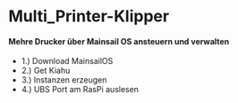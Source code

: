# Multi_Printer-Klipper




 <h4 algin="center"> Mehre Drucker über Mainsail OS ansteuern und verwalten </h4>
 

<ul>
  <li> 1.) Download MainsailOS </li>
  <li> 2.) Get Kiahu </li> 
  <li> 3.) Instanzen erzeugen </li>
  <li> 4.) UBS Port am RasPi auslesen </li>
</ul>
